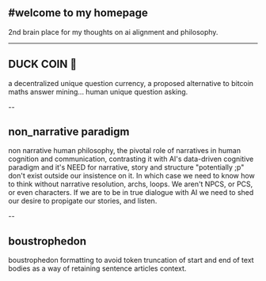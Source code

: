#welcome to my homepage
---

2nd brain place for my thoughts on ai alignment and philosophy.

---

## DUCK COIN 🦆
a decentralized unique question currency, a proposed alternative to bitcoin maths answer mining... human unique question asking.

--

## non_narrative paradigm

non narrative human philosophy, the pivotal role of narratives in human cognition and communication, contrasting it with AI's data-driven cognitive paradigm and it's NEED for narrative, story and structure "potentially ;p" don't exist outside our insistence on it. In which case we need to know how to think without narrative resolution, archs, loops. We aren't NPCS, or PCS, or even characters. If we are to be in true dialogue with AI we need to shed our desire to propigate our stories, and listen. 

--


## boustrophedon

boustrophedon formatting to avoid token truncation of start and end of text bodies as a way of retaining sentence articles context.
